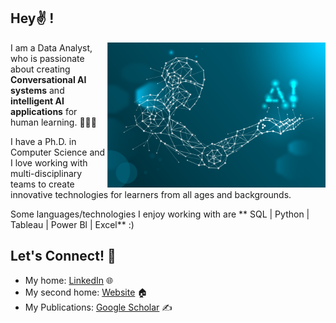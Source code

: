 ## Hey✌️ !  

<a href="https://github.com/mckolu/mckolu/blob/main/1.png"><img align="right" width="349" height="auto" src="https://github.com/mckolu/mckolu/blob/main/1.png"></a>

<!-- <a href="https://github.com/mckolu/mckolu/blob/main/python.jpg"><img align="right" width="349" height="auto" src="https://styles.redditmedia.com/t5_2r97t/styles/communityIcon_ri05w19k4zh01.png"></a> -->

I am a Data Analyst, who is passionate about creating **Conversational AI systems** and **intelligent AI applications** for human learning. 👨🏻‍💻

I have a Ph.D. in Computer Science and I love working with multi-disciplinary teams to create innovative technologies for learners from all ages and backgrounds. 

Some languages/technologies I enjoy working with are ** SQL | Python | Tableau | Power Bl | Excel** :)  

## Let's Connect! 🤝

- My home: <a href="https://www.linkedin.com/in/christopher-martinez504/">LinkedIn</a> 🌐
- My second home: <a href="https://mckolu.github.io/">Website</a>  🏠 
- My Publications: <a href="https://scholar.google.com/citations?user=Lfj38jUAAAAJ&hl=en">Google Scholar</a> ✍️

<b>
